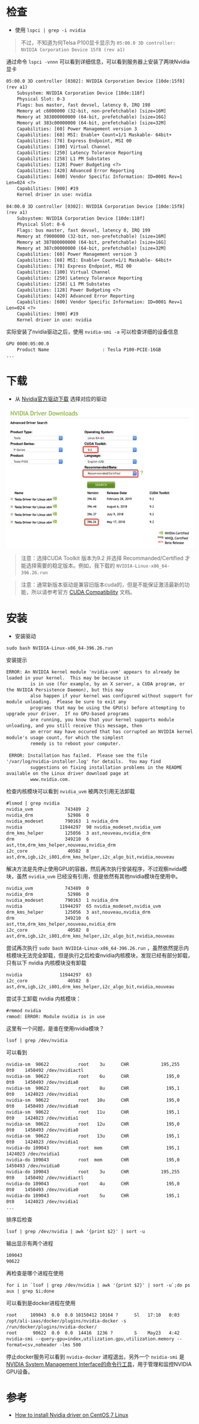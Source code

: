 
# 检查

* 使用 `lspci | grep -i nvidia`

> 不过，不知道为何Telsa P100显卡显示为 `05:00.0 3D controller: NVIDIA Corporation Device 15f8 (rev a1)`

通过命令 `lspci -vnnn` 可以看到详细信息，可以看到服务器上安装了两块Nvidia显卡

```
05:00.0 3D controller [0302]: NVIDIA Corporation Device [10de:15f8] (rev a1)
	Subsystem: NVIDIA Corporation Device [10de:118f]
	Physical Slot: 0-3
	Flags: bus master, fast devsel, latency 0, IRQ 198
	Memory at c6000000 (32-bit, non-prefetchable) [size=16M]
	Memory at 383800000000 (64-bit, prefetchable) [size=16G]
	Memory at 383c00000000 (64-bit, prefetchable) [size=32M]
	Capabilities: [60] Power Management version 3
	Capabilities: [68] MSI: Enable+ Count=1/1 Maskable- 64bit+
	Capabilities: [78] Express Endpoint, MSI 00
	Capabilities: [100] Virtual Channel
	Capabilities: [250] Latency Tolerance Reporting
	Capabilities: [258] L1 PM Substates
	Capabilities: [128] Power Budgeting <?>
	Capabilities: [420] Advanced Error Reporting
	Capabilities: [600] Vendor Specific Information: ID=0001 Rev=1 Len=024 <?>
	Capabilities: [900] #19
	Kernel driver in use: nvidia

84:00.0 3D controller [0302]: NVIDIA Corporation Device [10de:15f8] (rev a1)
	Subsystem: NVIDIA Corporation Device [10de:118f]
	Physical Slot: 0-6
	Flags: bus master, fast devsel, latency 0, IRQ 199
	Memory at f9000000 (32-bit, non-prefetchable) [size=16M]
	Memory at 387800000000 (64-bit, prefetchable) [size=16G]
	Memory at 387c00000000 (64-bit, prefetchable) [size=32M]
	Capabilities: [60] Power Management version 3
	Capabilities: [68] MSI: Enable+ Count=1/1 Maskable- 64bit+
	Capabilities: [78] Express Endpoint, MSI 00
	Capabilities: [100] Virtual Channel
	Capabilities: [250] Latency Tolerance Reporting
	Capabilities: [258] L1 PM Substates
	Capabilities: [128] Power Budgeting <?>
	Capabilities: [420] Advanced Error Reporting
	Capabilities: [600] Vendor Specific Information: ID=0001 Rev=1 Len=024 <?>
	Capabilities: [900] #19
	Kernel driver in use: nvidia
```

实际安装了nvidia驱动之后，使用 `nvidia-smi -a` 可以检查详细的设备信息

```
GPU 0000:05:00.0
    Product Name                    : Tesla P100-PCIE-16GB
...
```

# 下载

* 从 [Nvidia官方驱动下载](https://www.nvidia.com/Download/Find.aspx) 选择对应的驱动

![选择nvidia驱动](../../img/virtual/nvidia/nvidia_driver_choice.png)

> 注意：选择CUDA Toolkit 版本为9.2 并选择 Recommanded/Certified 才能选择需要的稳定版本。例如，我下载的 `NVIDIA-Linux-x86_64-396.26.run`

> 注意：通常新版本驱动是兼容旧版本cuda的，但是不能保证激活最新的功能，所以请参考官方 [CUDA Compatibility](https://docs.nvidia.com/deploy/cuda-compatibility/index.html) 文档。

# 安装

* 安装驱动

```
sudo bash NVIDIA-Linux-x86_64-396.26.run
```

安装提示

```
ERROR: An NVIDIA kernel module 'nvidia-uvm' appears to already be loaded in your kernel.  This may be because it
         is in use (for example, by an X server, a CUDA program, or the NVIDIA Persistence Daemon), but this may
         also happen if your kernel was configured without support for module unloading.  Please be sure to exit any
         programs that may be using the GPU(s) before attempting to upgrade your driver.  If no GPU-based programs
         are running, you know that your kernel supports module unloading, and you still receive this message, then
         an error may have occured that has corrupted an NVIDIA kernel module's usage count, for which the simplest
         remedy is to reboot your computer.

 ERROR: Installation has failed.  Please see the file '/var/log/nvidia-installer.log' for details.  You may find
         suggestions on fixing installation problems in the README available on the Linux driver download page at
         www.nvidia.com.
```

检查内核模块可以看到 `nvidia_uvm` 被两次引用无法卸载

```
#lsmod | grep nvidia
nvidia_uvm            743489  2
nvidia_drm             52986  0
nvidia_modeset        790163  1 nvidia_drm
nvidia              11944297  98 nvidia_modeset,nvidia_uvm
drm_kms_helper        125056  3 ast,nouveau,nvidia_drm
drm                   349210  6 ast,ttm,drm_kms_helper,nouveau,nvidia_drm
i2c_core               40582  8 ast,drm,igb,i2c_i801,drm_kms_helper,i2c_algo_bit,nvidia,nouveau
```

解决方法是先停止使用GPU的容器，然后再次执行安装程序，不过观察nvida模块，虽然 `nvidia_uvm` 已经没有引用，但是依然有其他nvidia模块在使用中。

```
nvidia_uvm            743489  0
nvidia_drm             52986  0
nvidia_modeset        790163  1 nvidia_drm
nvidia              11944297  65 nvidia_modeset,nvidia_uvm
drm_kms_helper        125056  3 ast,nouveau,nvidia_drm
drm                   349210  6 ast,ttm,drm_kms_helper,nouveau,nvidia_drm
i2c_core               40582  8 ast,drm,igb,i2c_i801,drm_kms_helper,i2c_algo_bit,nvidia,nouveau
```

尝试再次执行 `sudo bash NVIDIA-Linux-x86_64-396.26.run` ，虽然依然提示内核模块无法完全卸载，但是执行之后检查nvidia内核模块，发现已经有部分卸载，只有以下 nvidia 内核模块没有卸载

```
nvidia              11944297  63
i2c_core               40582  8 ast,drm,igb,i2c_i801,drm_kms_helper,i2c_algo_bit,nvidia,nouveau
```

尝试手工卸载 nvidia 内核模块：

```
#rmmod nvidia
rmmod: ERROR: Module nvidia is in use
```

这里有一个问题，是谁在使用nvidia模块？

```
lsof | grep /dev/nvidia
```

可以看到

```
nvidia-sm  90622           root    3u      CHR            195,255       0t0    1450492 /dev/nvidiactl
nvidia-sm  90622           root    6u      CHR              195,0       0t0    1450493 /dev/nvidia0
nvidia-sm  90622           root    8u      CHR              195,1       0t0    1424023 /dev/nvidia1
nvidia-sm  90622           root   10u      CHR              195,0       0t0    1450493 /dev/nvidia0
nvidia-sm  90622           root   11u      CHR              195,1       0t0    1424023 /dev/nvidia1
nvidia-sm  90622           root   12u      CHR              195,0       0t0    1450493 /dev/nvidia0
nvidia-sm  90622           root   13u      CHR              195,1       0t0    1424023 /dev/nvidia1
nvidia-do 109043           root  mem       CHR              195,1              1424023 /dev/nvidia1
nvidia-do 109043           root  mem       CHR              195,0              1450493 /dev/nvidia0
nvidia-do 109043           root    3u      CHR            195,255       0t0    1450492 /dev/nvidiactl
nvidia-do 109043           root    4u      CHR              195,0       0t0    1450493 /dev/nvidia0
nvidia-do 109043           root    5u      CHR              195,1       0t0    1424023 /dev/nvidia1
...
```

排序后检查

```
lsof | grep /dev/nvidia | awk '{print $2}' | sort -u
```

输出显示有两个进程

```
109043
90622
```

再检查是哪个进程在使用

```
for i in `lsof | grep /dev/nvidia | awk '{print $2}' | sort -u`;do ps aux | grep $i;done
```

可以看到是docker进程在使用

```
root     109043  0.0  0.0 10150412 10164 ?      Sl   17:10   0:03 /opt/ali-iaas/docker/plugins/nvidia-docker -s /run/docker/plugins/nvidia-docker/
root      90622  0.0  0.0  14416  1236 ?        S    May23   4:42 nvidia-smi --query-gpu=index,utilization.gpu,utilization.memory --format=csv,noheader -lms 500
```

停止docker服务可以看到 `nvidia-docker` 进程退出，另外一个 `nvidia-smi` 是 [NVIDIA System Management Interface的命令行工具](https://developer.nvidia.com/nvidia-system-management-interface)，用于管理和监控NVIDIA GPU设备。




# 参考

* [How to install Nvidia driver on CentOS 7 Linux](https://www.cyberciti.biz/faq/how-to-install-nvidia-driver-on-centos-7-linux/)